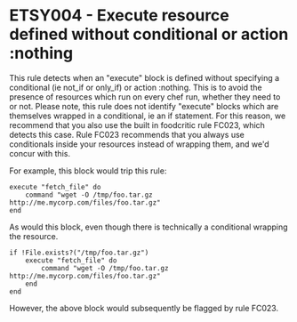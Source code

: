 ETSY004 - Execute resource defined without conditional or action :nothing
==============================================

This rule detects when an "execute" block is defined without specifying a conditional (ie not_if or only_if) or action :nothing. This is to avoid the presence of resources which run on every chef run, whether they need to or not. Please note, this rule does not identify "execute" blocks which are themselves wrapped in a conditional, ie an if statement. For this reason, we recommend that you also use the built in foodcritic rule FC023, which detects this case. Rule FC023 recommends that you always use conditionals inside your resources instead of wrapping them, and we'd concur with this.

For example, this block would trip this rule:

````
execute "fetch_file" do
    command "wget -O /tmp/foo.tar.gz http://me.mycorp.com/files/foo.tar.gz"
end
````

As would this block, even though there is technically a conditional wrapping the resource.

````
if !File.exists?("/tmp/foo.tar.gz")
    execute "fetch_file" do
        command "wget -O /tmp/foo.tar.gz http://me.mycorp.com/files/foo.tar.gz"
    end
end
````
However, the above block would subsequently be flagged by rule FC023.
